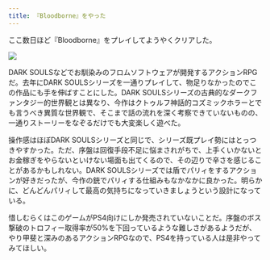 ```yaml
---
title: 『Bloodborne』をやった
---
```


ここ数日ほど『Bloodborne』をプレイしてようやくクリアした。

![](https://i.imgur.com/IttQCyDh.png)

DARK SOULSなどでお馴染みのフロムソフトウェアが開発するアクションRPGだ。去年にDARK SOULSシリーズを一通りプレイして、物足りなかったのでこの作品にも手を伸ばすことにした。DARK SOULSシリーズの古典的なダークファンタジー的世界観とは異なり、今作はクトゥルフ神話的コズミックホラーとでも言うべき異質な世界観で、そこまで話の流れを深く考察できていないものの、一通りストーリーをなぞるだけでも大変楽しく遊べた。

操作感はほぼDARK SOULSシリーズと同じで、シリーズ既プレイ勢にはとっつきやすかった。ただ、序盤は回復手段不足に悩まされがちで、上手くいかないとお金稼ぎをやらないといけない場面も出てくるので、その辺りで辛さを感じることがあるかもしれない。DARK SOULSシリーズでは盾でパリィをするアクションが好きだったが、今作の銃でパリィする仕組みもなかなかに良かった。明らかに、どんどんパリィして最高の気持ちになっていきましょうという設計になっている。

惜しむらくはこのゲームがPS4向けにしか発売されていないことだ。序盤のボス撃破のトロフィー取得率が50%を下回っているような難しさがあるようだが、やり甲斐と深みのあるアクションRPGなので、PS4を持っている人は是非やってみてほしい。
